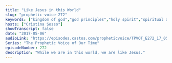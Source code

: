 ```yaml
---
title: "Like Jesus in this World"
slug: "prophetic-voice-272"
keywords: ["kingdom of god","god principles","holy spirit","spiritual authority","transfer of wealth","political revival"]
hosts: ["Cristina Sosso"]
showTranscript: false
date: "2017-05-06"
audioLink: "https://episodes.castos.com/propheticvoice/TPVOT_E272_17_05_06-07_Like_Jesus_in_This_World.mp3"
Series: "The Prophetic Voice of Our Time"
episodeNumber: 272
description: "While we are in this world, we are like Jesus."
---
```

